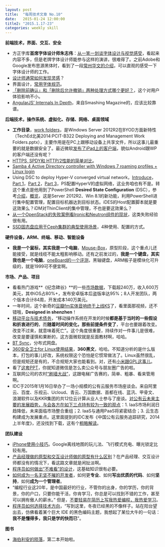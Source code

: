 ```yaml
---
layout: post
title:  "每周技术文章 No.10"
date:   2015-01-24 12:00:00
title2: "2015.1.17-23"
categories: weekly skill
---
```

**前端技术，界面、交互、安全**

* 方正字库**首席字体设计师朱志伟**：[从一笔一划谈字体设计与视觉感受](http://www.36kr.com/p/218829.html)，看起来内容不多，但是老牌字体设计师能参与这样的演讲，很难得了。之前Adobe和Google发布思源黑体时，看到了一段[常州华文的介绍](http://www.zhihu.com/question/24500195/answer/28110462)，可以直观的感受一下字体设计师的工作。
* [设计师通常如何发现灵感](http://www.woshipm.com/pd/131405.html)？
* 界面设计，[常用字体规范](http://www.uisdc.com/font-use-of-standard)。
* [「删除前确认」和「删除后允许撤销」两种处理方式哪个更好？](http://www.woshipm.com/discuss/132615.html)，这个对用户体验影响不小。
* [AngularJS’ Internals In Depth](http://www.smashingmagazine.com/2015/01/22/angularjs-internals-in-depth/)，来自Smashing Magazine的，应该比较靠谱。

**后端技术，操作系统、虚拟化、存储、网络、桌面领域**

* **工作目录**，[work folders](http://technet.microsoft.com/en-us/library/dn265974.aspx)，是Windows Server 2012R2在BYOD方面新特性（TechEd北美2014:PCIT-B322 Deploying and Management Work Folders.pptx），主要作用是在PC上跟移动设备上共享文件，所以这事儿最重要的就是数据安全了。最近微软[发布了iPad上的客户端](http://blogs.technet.com/b/filecab/archive/2015/01/16/work-folders-for-ios-ipad-app-release.aspx)，貌似Android跟WP的客户端还没有呢？
* [HTTPS, SPDY和 HTTP/2性能的简单对比](http://www.qianduan.net/a-simple-performance-comparison-of-https-spdy-and-http2.html)。
* [Samba 4 Active Directory controller with Windows 7 roaming profiles + Linux login](http://www.stefanwienert.de/blog/2014/07/02/samba-4-active-directory-controller-with-windows-7-roaming-profiles-plus-linux-login-the-definitive-guide/)
* Using DSC to deploy Hyper-V converged virtual network，[Introduce](http://www.powershellmagazine.com/2015/01/19/announcing-dsc-resources-to-deploy-hyper-v-converged-virtual-network/)，[Part 1](http://www.powershellmagazine.com/2015/01/20/using-dsc-to-deploy-hyper-v-converged-virtual-network-creating-a-host-team-part-1/)，[Part 2](http://www.powershellmagazine.com/2015/01/21/using-dsc-to-deploy-hyper-v-converged-virtual-network-creating-a-converged-virtual-switch-part-2/)，[Part 3](http://www.powershellmagazine.com/2015/01/22/using-dsc-to-deploy-hyper-v-converged-virtual-network-configuring-host-vm-adapters-part-3/)，PS配置HyperV的虚拟网络，这业务咱也有不是。转这个重点是他用到了PowerShell **Desired State Configuration** (DSC），参考[介绍](http://blogs.technet.com/b/privatecloud/archive/2013/08/30/introducing-powershell-desired-state-configuration-dsc.aspx)，[概览](https://technet.microsoft.com/en-us/library/dn249912.aspx)，这是Server 2012R2、Win 8.1的新功能，利用PowerShell进行集中配置管理，配置目标机器达到目标状态。iDES的Host配置脚本就是要这效果么？iDM对ThinClient的集中管理，不也是要这效果么？
* [从一个OpenStack的失败案例看Ironic和Neutron组件的现状](http://www.infoq.com/cn/news/2015/01/ironic-neutron-packet)，这类失败经验很有用。
* [SSD固态盘应用于Ceph集群的典型使用场景](http://www.openstack.cn/p3081.html)，4种使用、配置的方式。

**硬件设备，ARM、终端、移动、智能设备**

* **我是一个鼠标，其实我是一个电脑**，[Mouse-Box](http://www.leiphone.com/news/201501/dXIjJB3tHRnSKsiu.html)，原型阶段，这个重点儿还能接受，就是线缆不能太粗影响移动。还有之前发过的，**我是一个键盘，其实我也是一个电脑**，[oneBoard的一个评测](http://www.mefun.com/article-3629-1.html)，黑轴键盘，ARM板子是模块化可升级的，就是1999可不便宜啊。

**市场、产品、项目**

* 看看热门游戏**《纪念碑谷》**的一些[市场数据](http://techcrunch.cn/2015/01/16/monument-valley-team-reveals-the-cost-and-reward-of-making-a-hit-ios-game/?ncid=rss)，下载超240万，收入600万美元，其中iOS占80%+，发布安卓版本后盗版率达95%；8人开发团队，两个版本合计84周，开发成本140万美元。
* 一年时间，这个新奇的[豆瓣fm实体音响终于上线KS](http://www.36kr.com/p/218825.html)了，看里面那视频，还不错哦，**Designed in shenzhen**！
* [移动平台与技术债务](http://www.36kr.com/p/218813.html)，“移动操作系统在开发的时候**都是基于当时的一些假设和折衷进行的**，而**随着时间的变化，那些前提条件变了**，平台也要跟着改变。改变不过来，就意味着死亡”。这个角度很重要，持续作对一件事儿是很难，改变是要谨慎和果断的，这方面微软就是反面教材啊，哈哈。
* [BT Sync](http://program-think.blogspot.com/2015/01/BitTorrent-Sync.html)，分布式网盘。
* [360安全卫士for Linux使用结果](http://www.techug.com/360-safe-guard)，**360黑文**，哈哈。不知道分析的是什么版本，打包的事儿好改，系统权限这个恐怕是它惯常做法了。Linux虽然很乱，但是规矩还是有的，不合规矩大家也能看到。对，还有[小米跟GPL这事儿](https://linuxtoy.org/archives/xiaomi-vs-gpl.html)。
* 看了[这套PPT](http://www.huxiu.com/article/106859/1.html)，你就知道微信是怎么卖公众号与朋友圈广告的啦。
* 互联网公司的农村[“刷墙大战”](http://www.woshipm.com/it/132278.html)，这跟电梯广告赛的，简单、粗暴、看来管用啊。
* IDC于2015年1月16日举办了一场小规模的公有云服务市场座谈会。来自阿里云、百度、乐视云、Ucloud、青云、万国数据、首都在线、蓝汛、甲骨文、浪潮软件以及KKR集团的共12位云计算从业人士参与了座谈。[对公有云未来主要的发展趋势，与会各方在如下三点持有较为一致的观点](http://cio.zdnet.com.cn/cio/2015/0122/3044941.shtml)：1. IaaS市场利润日趋降低，未来面临市场整合重组；2. IaaS与通用PaaS将紧密结合；3. 云生态构建成为发展重点。这里面提到的IDC发布《中国公有云服务追踪研究，2014上半年度》，还没找到下载，这有个[粗略解读](http://tech.sina.com.cn/it/2015-01-23/doc-ichmifpx5273236.shtml)。

**团队建设**

* [iPhone使用小技巧](http://www.huxiu.com/article/106487/1.html)。Google离线地图的玩儿法、飞行模式充电、曝光锁定比较有用。
* [产品经理做的原型和交互设计师做的原型有什么区别](http://www.woshipm.com/pd/131400.html)？在产品经理、交互设计师都没有的情况下，看这路文章就是闲扯淡啊。
* [程序员如何做出“不难看”的设计](http://www.techug.com/programmer-ugly-design)，这基础知识很有必要。
* [如何成为一名无坚不摧的开发者](http://www.techug.com/how-to-be-a-good-developer)，如何更**专业**、如何**写出优质的代码**、如何**坚持**，如何**成为一个管理者**。
* “编程行业这20年，是中国最好的行业，不管你的出身，你的学历，你的背景，你的户口，只要你能干活，你肯学习，你总是可以找到不错的工作，甚至可以拥有傲人的薪水。” 但是，[不要轻易在简历上写我热爱编程，我热爱学习](http://www.techug.com/i-love-programming)。
* [程序员如何选择技术方向](http://macshuo.com/?p=1271)，“写到这里，冬夜已经黑的不像样子。站在阳台望出去，仿佛看着某个巨大 IDE 的黑色编码主题，我想起了某位大牛的一句话：**我不是懂得多，我只是学的快而已**”。

**图书**

* [海伯利安的陨落](http://www.duokan.com/book/82621)，第二本开始啦。

